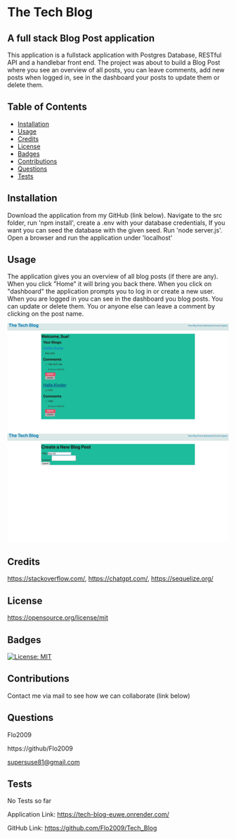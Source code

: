 
# The Tech Blog

## A full stack Blog Post application

This application is a fullstack application with Postgres Database, RESTful API and a handlebar front end. The project was about to build a Blog Post where you see an overview of all posts,
you can leave comments, add new posts when logged in, see in the dashboard your posts to update them or delete them.


## Table of Contents

- [Installation](#installation)
- [Usage](#usage)
- [Credits](#credits)
- [License](#license)
- [Badges](#badges)
- [Contributions](#contributions)
- [Questions](#questions)
- [Tests](#tests)

## Installation

Download the application from my GitHub (link below).
Navigate to the src folder, run 'npm install',
create a .env with your database credentials,
If you want you can seed the database with the given seed.
Run 'node server.js'.
Open a browser and run the application under 'localhost'


## Usage

The application gives you an overview of all blog posts (if there are any).
When you click "Home" it will bring you back there.
When you click on "dashboard" the application prompts you to log in or create a new user.
When you are logged in you can see in the dashboard you blog posts.
You can update or delete them.
You or anyone else can leave a comment by clicking on the post name.


![BlogPage1](/src/images/blog_2.gif)
![BlogPage2](/src/images/blog_1.gif)

## Credits

https://stackoverflow.com/,
https://chatgpt.com/,
https://sequelize.org/


## License

https://opensource.org/license/mit

## Badges

[![License: MIT](https://img.shields.io/badge/License-MIT-yellow.svg)](https://opensource.org/licenses/MIT)

## Contributions

Contact me via mail to see how we can collaborate (link below)


## Questions

Flo2009

https://github/Flo2009

supersuse81@gmail.com

## Tests

No Tests so far

Application Link:
https://tech-blog-euwe.onrender.com/

GitHub Link:
https://github.com/Flo2009/Tech_Blog


